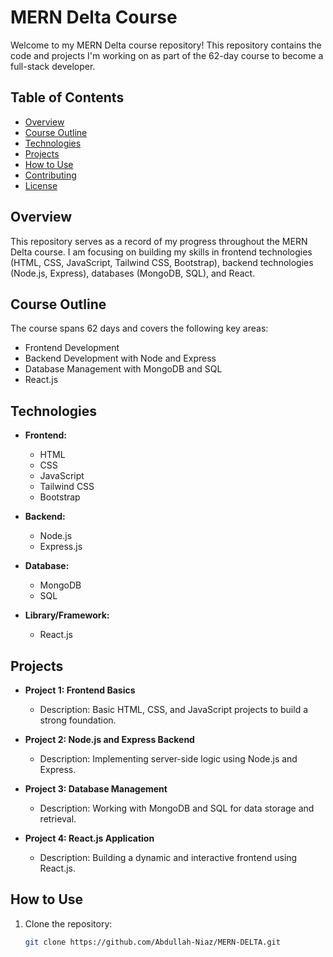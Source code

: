 # MERN Delta Course

Welcome to my MERN Delta course repository! This repository contains the code and projects I'm working on as part of the 62-day course to become a full-stack developer.

## Table of Contents

- [Overview](#overview)
- [Course Outline](#course-outline)
- [Technologies](#technologies)
- [Projects](#projects)
- [How to Use](#how-to-use)
- [Contributing](#contributing)
- [License](#license)

## Overview

This repository serves as a record of my progress throughout the MERN Delta course. I am focusing on building my skills in frontend technologies (HTML, CSS, JavaScript, Tailwind CSS, Bootstrap), backend technologies (Node.js, Express), databases (MongoDB, SQL), and React.

## Course Outline

The course spans 62 days and covers the following key areas:

- Frontend Development
- Backend Development with Node and Express
- Database Management with MongoDB and SQL
- React.js

## Technologies

- **Frontend:**
  - HTML
  - CSS
  - JavaScript
  - Tailwind CSS
  - Bootstrap

- **Backend:**
  - Node.js
  - Express.js

- **Database:**
  - MongoDB
  - SQL

- **Library/Framework:**
  - React.js

## Projects

- **Project 1: Frontend Basics**
  - Description: Basic HTML, CSS, and JavaScript projects to build a strong foundation.

- **Project 2: Node.js and Express Backend**
  - Description: Implementing server-side logic using Node.js and Express.

- **Project 3: Database Management**
  - Description: Working with MongoDB and SQL for data storage and retrieval.

- **Project 4: React.js Application**
  - Description: Building a dynamic and interactive frontend using React.js.

## How to Use

1. Clone the repository:
   ```bash
   git clone https://github.com/Abdullah-Niaz/MERN-DELTA.git
